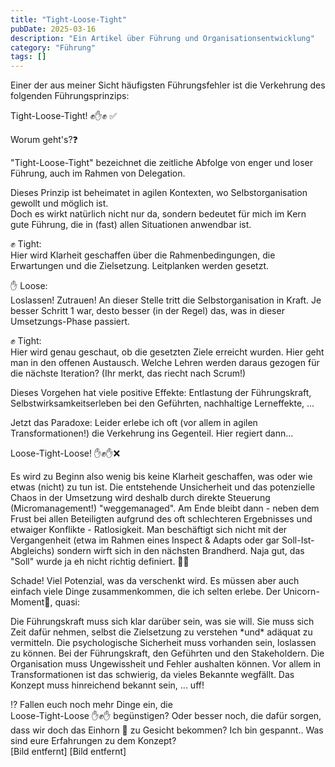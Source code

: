 ```yaml
---
title: "Tight-Loose-Tight"
pubDate: 2025-03-16
description: "Ein Artikel über Führung und Organisationsentwicklung"
category: "Führung"
tags: []
---
```

Einer der aus meiner Sicht häufigsten Führungsfehler ist die Verkehrung des folgenden Führungsprinzips:  
  
Tight-Loose-Tight! ✊️✋️✊️ ✅  
  
Worum geht's?❓️  
  
"Tight-Loose-Tight" bezeichnet die zeitliche Abfolge von enger und loser Führung, auch im Rahmen von Delegation.  
  
Dieses Prinzip ist beheimatet in agilen Kontexten, wo Selbstorganisation gewollt und möglich ist.  
Doch es wirkt natürlich nicht nur da, sondern bedeutet für mich im Kern gute Führung, die in (fast) allen Situationen anwendbar ist.  
  
✊️ Tight:  
Hier wird Klarheit geschaffen über die Rahmenbedingungen, die Erwartungen und die Zielsetzung. Leitplanken werden gesetzt.  
  
✋️ Loose:  
Loslassen! Zutrauen! An dieser Stelle tritt die Selbstorganisation in Kraft. Je besser Schritt 1 war, desto besser (in der Regel) das, was in dieser Umsetzungs-Phase passiert.  
  
✊️ Tight:  
Hier wird genau geschaut, ob die gesetzten Ziele erreicht wurden. Hier geht man in den offenen Austausch. Welche Lehren werden daraus gezogen für die nächste Iteration? (Ihr merkt, das riecht nach Scrum!)  
  
Dieses Vorgehen hat viele positive Effekte: Entlastung der Führungskraft, Selbstwirksamkeitserleben bei den Geführten, nachhaltige Lerneffekte, ...  
  
Jetzt das Paradoxe: Leider erlebe ich oft (vor allem in agilen Transformationen!) die Verkehrung ins Gegenteil. Hier regiert dann...  
  
Loose-Tight-Loose! ✋️✊️✋️❌  
  
Es wird zu Beginn also wenig bis keine Klarheit geschaffen, was oder wie etwas (nicht) zu tun ist. Die entstehende Unsicherheit und das potenzielle Chaos in der Umsetzung wird deshalb durch direkte Steuerung (Micromanagement!) "weggemanaged". Am Ende bleibt dann - neben dem Frust bei allen Beteiligten aufgrund des oft schlechteren Ergebnisses und etwaiger Konflikte - Ratlosigkeit. Man beschäftigt sich nicht mit der Vergangenheit (etwa im Rahmen eines Inspect & Adapts oder gar Soll-Ist-Abgleichs) sondern wirft sich in den nächsten Brandherd. Naja gut, das "Soll" wurde ja eh nicht richtig definiert. 🤷‍♂️  
  
Schade! Viel Potenzial, was da verschenkt wird. Es müssen aber auch einfach viele Dinge zusammenkommen, die ich selten erlebe. Der Unicorn-Moment🦄, quasi:  
  
Die Führungskraft muss sich klar darüber sein, was sie will. Sie muss sich Zeit dafür nehmen, selbst die Zielsetzung zu verstehen \*und\* adäquat zu vermitteln. Die psychologische Sicherheit muss vorhanden sein, loslassen zu können. Bei der Führungskraft, den Geführten und den Stakeholdern. Die Organisation muss Ungewissheit und Fehler aushalten können. Vor allem in Transformationen ist das schwierig, da vieles Bekannte wegfällt. Das Konzept muss hinreichend bekannt sein, ... uff!  
  
⁉️ Fallen euch noch mehr Dinge ein, die  
Loose-Tight-Loose ✋️✊️✋️ begünstigen? Oder besser noch, die dafür sorgen, dass wir doch das Einhorn 🦄 zu Gesicht bekommen? Ich bin gespannt.. Was sind eure Erfahrungen zu dem Konzept?  
[Bild entfernt]
[Bild entfernt]
